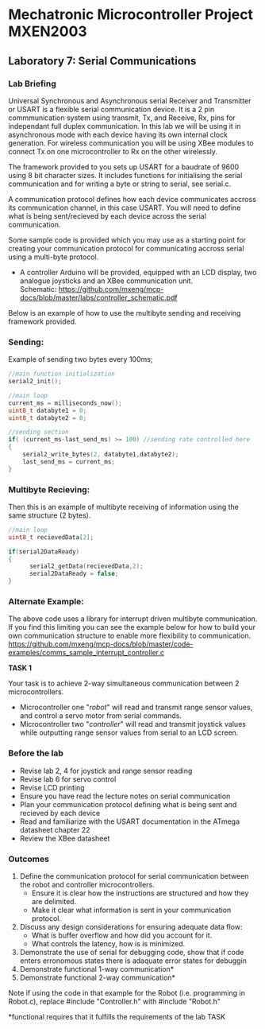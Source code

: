 # Mechatronic Microcontroller Project MXEN2003

## Laboratory 7: Serial Communications

### Lab Briefing

Universal Synchronous and Asynchronous serial Receiver and Transmitter or USART is a flexible serial communication device. It is a 2 pin commmunication system using transmit, Tx, and Receive, Rx, pins for independant full duplex communication. In this lab we will be using it in asynchronous mode with each device having its own internal clock generation. For wireless communication you will be using XBee modules to connect Tx on one microcontroller to Rx on the other wirelessly.

The framework provided to you sets up USART for a baudrate of 9600 using 8 bit character sizes. It includes functions for initialising the serial communication and for writing a byte or string to serial, see serial.c.

A communication protocol defines how each device communicates accross its communication channel, in this case USART. You will need to define what is being sent/recieved by each device across the serial communication.

Some sample code is provided which you may use as a starting point for creating your communication protocol for communicating accross serial using a multi-byte protocol.

- A controller Arduino will be provided, equipped with an LCD display, two analogue joysticks and an XBee communication unit.  
  Schematic: https://github.com/mxeng/mcp-docs/blob/master/labs/controller_schematic.pdf

Below is an example of how to use the multibyte sending and receiving framework provided.

### Sending:

Example of sending two bytes every 100ms;

```c
//main function initialization
serial2_init();

//main loop
current_ms = milliseconds_now();
uint8_t databyte1 = 0;
uint8_t databyte2 = 0;

//sending section
if( (current_ms-last_send_ms) >= 100) //sending rate controlled here
{
    serial2_write_bytes(2, databyte1,databyte2);
    last_send_ms = current_ms;
}
```

### Multibyte Recieving:

Then this is an example of multibyte receiving of information using the same structure (2 bytes).
```c
//main loop
uint8_t recievedData[2];

if(serial2DataReady)
{
      serial2_getData(recievedData,2);
      serial2DataReady = false;
}
```


### Alternate Example:
The above code uses a library for interrupt driven multibyte communication. If you find this limiting you can see the example below for how to build your own communication structure to enable more flexibility to communication.
https://github.com/mxeng/mcp-docs/blob/master/code-examples/comms_sample_interrupt_controller.c

**TASK 1**

Your task is to achieve 2-way simultaneous communication between 2 microcontrollers. 
- Microcontroller one "*robot*" will read and transmit range sensor values, and control a servo motor from serial commands.
- Microcontroller two "*controller*" will read and transmit joystick values while outputting range sensor values from serial to an LCD screen.

### Before the lab
- Revise lab 2, 4 for joystick and range sensor reading
- Revise lab 6 for servo control
- Revise LCD printing
- Ensure you have read the lecture notes on serial communication
- Plan your communication protocol defining what is being sent and recieved by each device
- Read and familiarize with the USART documentation in the ATmega datasheet chapter 22
- Review the XBee datasheet

### Outcomes

1. Define the communication protocol for serial communication between the robot and controller microcontrollers.
	- Ensure it is clear how the instructions are structured and how they are delimited.
	- Make it clear what information is sent in your communication protocol.
2. Discuss any design considerations for ensuring adequate data flow:
   	- What is buffer overflow and how did you account for it.
   	- What controls the latency, how is is minimized.
4. Demonstrate the use of serial for debugging code, show that if code enters erronomous states there is adaquate error states for debuggin
5. Demonstrate functional 1-way communication*
6. Demonstrate functional 2-way communication*


Note if using the code in that example for the Robot (i.e. programming in Robot.c), replace #include "Controller.h" with #include "Robot.h"

*functional requires that it fulfills the requirements of the lab TASK
